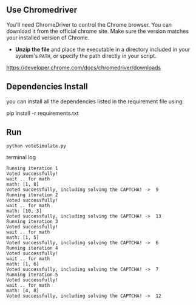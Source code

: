 ## Use Chromedriver

You'll need ChromeDriver to control the Chrome browser. You can download it from the official chrome site. Make sure the version matches your installed version of Chrome.

* **Unzip the file** and place the executable in a directory included in your system's `PATH`, or specify the path directly in your script.

https://developer.chrome.com/docs/chromedriver/downloads

## Dependencies Install

you can install all the dependencies listed in the requirement file using:

pip install -r requirements.txt

## Run

`python voteSimulate.py`

terminal log

```python3 voteSimulate.py
Running iteration 1
Voted successfully!
wait .. for math
math: [1, 8]
Voted successfully, including solving the CAPTCHA! ->  9
Running iteration 2
Voted successfully!
wait .. for math
math: [10, 3]
Voted successfully, including solving the CAPTCHA! ->  13
Running iteration 3
Voted successfully!
wait .. for math
math: [1, 5]
Voted successfully, including solving the CAPTCHA! ->  6
Running iteration 4
Voted successfully!
wait .. for math
math: [1, 6]
Voted successfully, including solving the CAPTCHA! ->  7
Running iteration 5
Voted successfully!
wait .. for math
math: [4, 8]
Voted successfully, including solving the CAPTCHA! ->  12

```
